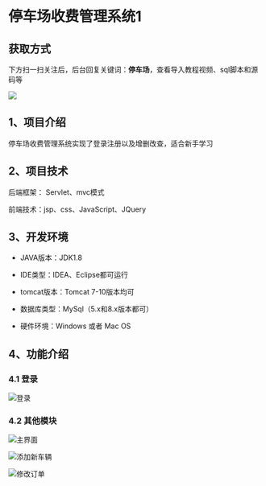 # 停车场收费管理系统1
## 获取方式

下方扫一扫关注后，后台回复关键词：**停车场**，查看导入教程视频、sql脚本和源码等

 ![](https://www.codeshop.fun/Typora-Images/202205281253739.png)

## 1、项目介绍

停车场收费管理系统实现了登录注册以及增删改查，适合新手学习


## 2、项目技术

后端框架： Servlet、mvc模式

前端技术：jsp、css、JavaScript、JQuery

## 3、开发环境

- JAVA版本：JDK1.8

- IDE类型：IDEA、Eclipse都可运行

- tomcat版本：Tomcat 7-10版本均可

- 数据库类型：MySql（5.x和8.x版本都可） 

  

- 硬件环境：Windows 或者 Mac OS


## 4、功能介绍

### 4.1 登录

![登录](https://www.codeshop.fun/Typora-Images/202207182145612.jpg)

### 4.2 其他模块

![主界面](https://www.codeshop.fun/Typora-Images/202207182145394.jpg)

![添加新车辆](https://www.codeshop.fun/Typora-Images/202207182145463.jpg)

![修改订单](https://www.codeshop.fun/Typora-Images/202207182145906.jpg)

